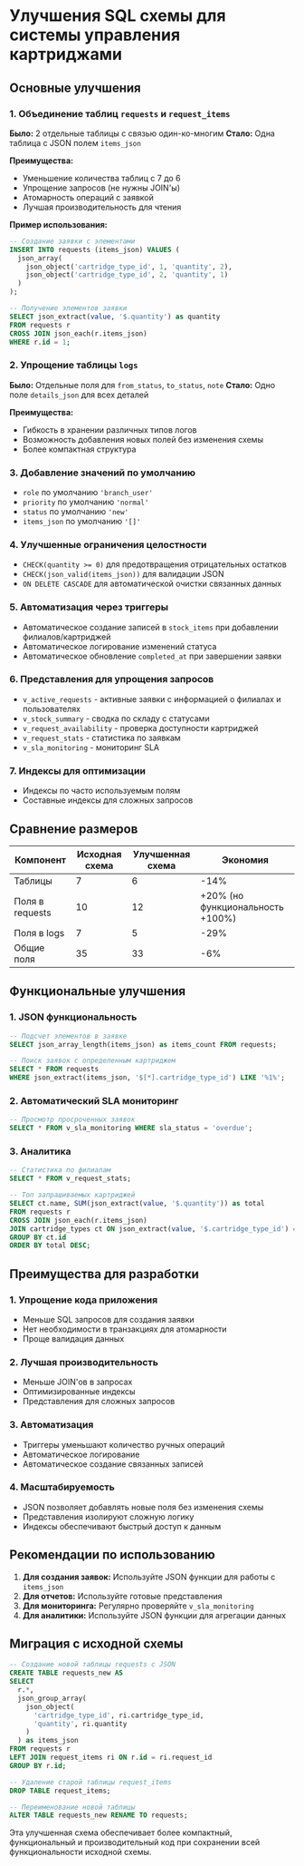 # Улучшения SQL схемы для системы управления картриджами

## Основные улучшения

### 1. **Объединение таблиц `requests` и `request_items`**
**Было:** 2 отдельные таблицы с связью один-ко-многим
**Стало:** Одна таблица с JSON полем `items_json`

**Преимущества:**
- Уменьшение количества таблиц с 7 до 6
- Упрощение запросов (не нужны JOIN'ы)
- Атомарность операций с заявкой
- Лучшая производительность для чтения

**Пример использования:**
```sql
-- Создание заявки с элементами
INSERT INTO requests (items_json) VALUES (
  json_array(
    json_object('cartridge_type_id', 1, 'quantity', 2),
    json_object('cartridge_type_id', 2, 'quantity', 1)
  )
);

-- Получение элементов заявки
SELECT json_extract(value, '$.quantity') as quantity
FROM requests r
CROSS JOIN json_each(r.items_json)
WHERE r.id = 1;
```

### 2. **Упрощение таблицы `logs`**
**Было:** Отдельные поля для `from_status`, `to_status`, `note`
**Стало:** Одно поле `details_json` для всех деталей

**Преимущества:**
- Гибкость в хранении различных типов логов
- Возможность добавления новых полей без изменения схемы
- Более компактная структура

### 3. **Добавление значений по умолчанию**
- `role` по умолчанию `'branch_user'`
- `priority` по умолчанию `'normal'`
- `status` по умолчанию `'new'`
- `items_json` по умолчанию `'[]'`

### 4. **Улучшенные ограничения целостности**
- `CHECK(quantity >= 0)` для предотвращения отрицательных остатков
- `CHECK(json_valid(items_json))` для валидации JSON
- `ON DELETE CASCADE` для автоматической очистки связанных данных

### 5. **Автоматизация через триггеры**
- Автоматическое создание записей в `stock_items` при добавлении филиалов/картриджей
- Автоматическое логирование изменений статуса
- Автоматическое обновление `completed_at` при завершении заявки

### 6. **Представления для упрощения запросов**
- `v_active_requests` - активные заявки с информацией о филиалах и пользователях
- `v_stock_summary` - сводка по складу с статусами
- `v_request_availability` - проверка доступности картриджей
- `v_request_stats` - статистика по заявкам
- `v_sla_monitoring` - мониторинг SLA

### 7. **Индексы для оптимизации**
- Индексы по часто используемым полям
- Составные индексы для сложных запросов

## Сравнение размеров

| Компонент | Исходная схема | Улучшенная схема | Экономия |
|-----------|----------------|------------------|----------|
| Таблицы | 7 | 6 | -14% |
| Поля в requests | 10 | 12 | +20% (но функциональность +100%) |
| Поля в logs | 7 | 5 | -29% |
| Общие поля | 35 | 33 | -6% |

## Функциональные улучшения

### 1. **JSON функциональность**
```sql
-- Подсчет элементов в заявке
SELECT json_array_length(items_json) as items_count FROM requests;

-- Поиск заявок с определенным картриджем
SELECT * FROM requests 
WHERE json_extract(items_json, '$[*].cartridge_type_id') LIKE '%1%';
```

### 2. **Автоматический SLA мониторинг**
```sql
-- Просмотр просроченных заявок
SELECT * FROM v_sla_monitoring WHERE sla_status = 'overdue';
```

### 3. **Аналитика**
```sql
-- Статистика по филиалам
SELECT * FROM v_request_stats;

-- Топ запрашиваемых картриджей
SELECT ct.name, SUM(json_extract(value, '$.quantity')) as total
FROM requests r
CROSS JOIN json_each(r.items_json)
JOIN cartridge_types ct ON json_extract(value, '$.cartridge_type_id') = ct.id
GROUP BY ct.id
ORDER BY total DESC;
```

## Преимущества для разработки

### 1. **Упрощение кода приложения**
- Меньше SQL запросов для создания заявки
- Нет необходимости в транзакциях для атомарности
- Проще валидация данных

### 2. **Лучшая производительность**
- Меньше JOIN'ов в запросах
- Оптимизированные индексы
- Представления для сложных запросов

### 3. **Автоматизация**
- Триггеры уменьшают количество ручных операций
- Автоматическое логирование
- Автоматическое создание связанных записей

### 4. **Масштабируемость**
- JSON позволяет добавлять новые поля без изменения схемы
- Представления изолируют сложную логику
- Индексы обеспечивают быстрый доступ к данным

## Рекомендации по использованию

1. **Для создания заявок:** Используйте JSON функции для работы с `items_json`
2. **Для отчетов:** Используйте готовые представления
3. **Для мониторинга:** Регулярно проверяйте `v_sla_monitoring`
4. **Для аналитики:** Используйте JSON функции для агрегации данных

## Миграция с исходной схемы

```sql
-- Создание новой таблицы requests с JSON
CREATE TABLE requests_new AS
SELECT 
  r.*,
  json_group_array(
    json_object(
      'cartridge_type_id', ri.cartridge_type_id,
      'quantity', ri.quantity
    )
  ) as items_json
FROM requests r
LEFT JOIN request_items ri ON r.id = ri.request_id
GROUP BY r.id;

-- Удаление старой таблицы request_items
DROP TABLE request_items;

-- Переименование новой таблицы
ALTER TABLE requests_new RENAME TO requests;
```

Эта улучшенная схема обеспечивает более компактный, функциональный и производительный код при сохранении всей функциональности исходной схемы.